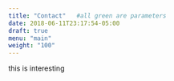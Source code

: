 ```yaml
---
title: "Contact"   #all green are parameters
date: 2018-06-11T23:17:54-05:00
draft: true
menu: "main"
weight: "100"
---
```




this is interesting

